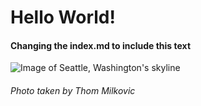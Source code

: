 # Hello World!
#### Changing the index.md to include this text

![Image of Seattle, Washington's skyline](https://www.katebackdrop.com/cdn/shop/articles/Photo_by_Thom_Milkovic_on_Unsplash.jpg?v=1674031429)
###### Photo taken by Thom Milkovic
